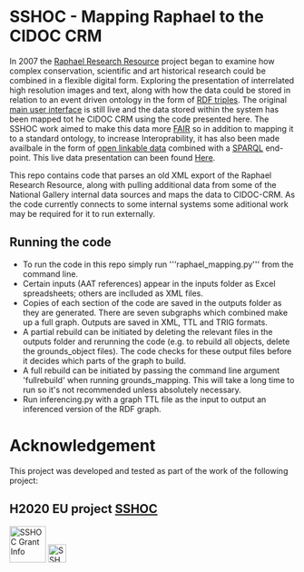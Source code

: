 # SSHOC - Mapping Raphael to the CIDOC CRM

In 2007 the <a href="https://cima.ng-london.org.uk/documentation">Raphael Research Resource</a> project began to examine how complex conservation, scientific and art historical research could be combined in a flexible digital form. Exploring the presentation of interrelated high resolution images and text, along with how the data could be stored in relation to an event driven ontology in the form of <a href="http://www.w3.org/TR/rdf-concepts/">RDF triples</a>. The original <a href="https://cima.ng-london.org.uk/documentation">main user interface</a> is still live and the data stored within the system has been mapped tot he CIDOC CRM using the code presented here. The SSHOC work aimed to make this data more [FAIR](https://www.go-fair.org/fair-principles/) so in addition to mapping it to a standard ontology, to increase Interoprability, it has also been made availbale in the form of <a href="http://en.wikipedia.org/wiki/Linked_Data">open linkable data</a> combined with a <a href="http://en.wikipedia.org/wiki/SPARQL">SPARQL</a> end-point. This live data presentation can been found [Here](https://rdf.ng-london.org.uk/sshoc/).

This repo contains code that parses an old XML export of the Raphael Research Resource, along with pulling additional data from some of the National Gallery internal data sources and maps the data to CIDOC-CRM. As the code currently connects to some internal systems some aditional work may be required for it to run externally.

## Running the code
* To run the code in this repo simply run '''raphael_mapping.py''' from the command line. 
* Certain inputs (AAT references) appear in the inputs folder as Excel spreadsheets; others are inclluded as XML files.
* Copies of each section of the code are saved in the outputs folder as they are generated. There are seven subgraphs which combined make up a full graph. Outputs are saved in XML, TTL and TRIG formats.
* A partial rebuild can be initiated by deleting the relevant files in the outputs folder and rerunning the code (e.g. to rebuild all objects, delete the grounds_object files). The code checks for these output files before it decides which parts of the graph to build.
* A full rebuild can be initiated by passing the command line argument 'fullrebuild' when running grounds_mapping. This will take a long time to run so it's not recommended unless absolutely necessary.
* Run inferencing.py with a graph TTL file as the input to output an inferenced version of the RDF graph.

# Acknowledgement
This project was developed and tested as part of the work of the following project:

## H2020 EU project [SSHOC](https://sshopencloud.eu/)
<img height="64px" src="https://github.com/jpadfield/simple-site/blob/master/docs/graphics/sshoc-logo.png" alt="SSHOC Grant Info">
<img height="32px" src="https://github.com/jpadfield/simple-site/blob/master/docs/graphics/sshoc-eu-tag2.png" alt="SSHOC Grant Info">
